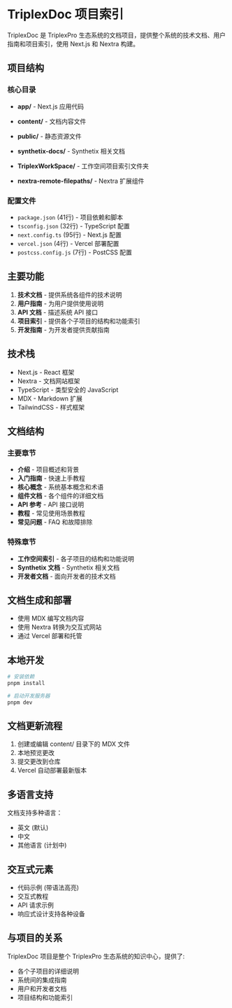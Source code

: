 # TriplexDoc 项目索引

TriplexDoc 是 TriplexPro 生态系统的文档项目，提供整个系统的技术文档、用户指南和项目索引，使用 Next.js 和 Nextra 构建。

## 项目结构

### 核心目录

- **app/** - Next.js 应用代码
  
- **content/** - 文档内容文件
  
- **public/** - 静态资源文件

- **synthetix-docs/** - Synthetix 相关文档

- **TriplexWorkSpace/** - 工作空间项目索引文件夹

- **nextra-remote-filepaths/** - Nextra 扩展组件

### 配置文件

- `package.json` (41行) - 项目依赖和脚本
- `tsconfig.json` (32行) - TypeScript 配置
- `next.config.ts` (95行) - Next.js 配置
- `vercel.json` (4行) - Vercel 部署配置
- `postcss.config.js` (7行) - PostCSS 配置

## 主要功能

1. **技术文档** - 提供系统各组件的技术说明
2. **用户指南** - 为用户提供使用说明
3. **API 文档** - 描述系统 API 接口
4. **项目索引** - 提供各个子项目的结构和功能索引
5. **开发指南** - 为开发者提供贡献指南

## 技术栈

- Next.js - React 框架
- Nextra - 文档网站框架
- TypeScript - 类型安全的 JavaScript
- MDX - Markdown 扩展
- TailwindCSS - 样式框架

## 文档结构

### 主要章节

- **介绍** - 项目概述和背景
- **入门指南** - 快速上手教程
- **核心概念** - 系统基本概念和术语
- **组件文档** - 各个组件的详细文档
- **API 参考** - API 接口说明
- **教程** - 常见使用场景教程
- **常见问题** - FAQ 和故障排除

### 特殊章节

- **工作空间索引** - 各子项目的结构和功能说明
- **Synthetix 文档** - Synthetix 相关文档
- **开发者文档** - 面向开发者的技术文档

## 文档生成和部署

- 使用 MDX 编写文档内容
- 使用 Nextra 转换为交互式网站
- 通过 Vercel 部署和托管

## 本地开发

```bash
# 安装依赖
pnpm install

# 启动开发服务器
pnpm dev
```

## 文档更新流程

1. 创建或编辑 content/ 目录下的 MDX 文件
2. 本地预览更改
3. 提交更改到仓库
4. Vercel 自动部署最新版本

## 多语言支持

文档支持多种语言：

- 英文 (默认)
- 中文
- 其他语言 (计划中)

## 交互式元素

- 代码示例 (带语法高亮)
- 交互式教程
- API 请求示例
- 响应式设计支持各种设备

## 与项目的关系

TriplexDoc 项目是整个 TriplexPro 生态系统的知识中心，提供了:

- 各个子项目的详细说明
- 系统间的集成指南
- 用户和开发者文档
- 项目结构和功能索引 
